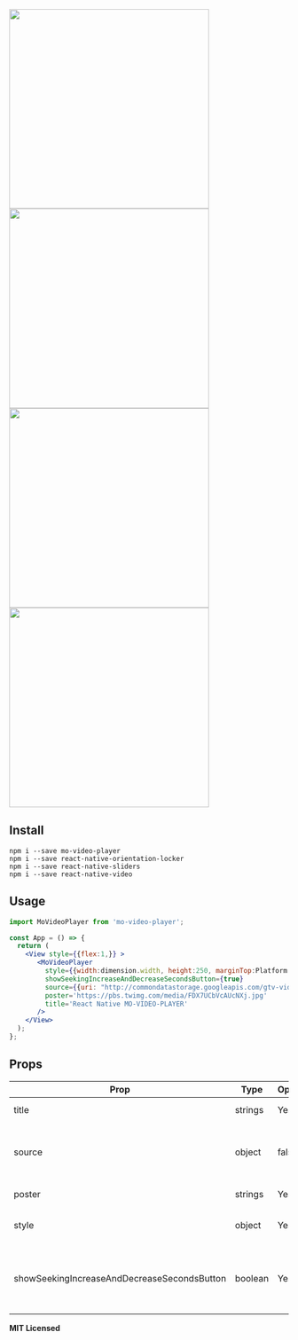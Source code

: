 

<img src="https://i.ibb.co/txyZtYV/image1.jpg" width="360">
<img src="https://i.ibb.co/gv1cZWT/image3.jpg" width="360">
<br/>
<img src="https://i.ibb.co/6tQ6GVY/image4.jpg" width="360">
<img src="https://i.ibb.co/LP4Nkyz/image5.jpg" width="360">


## Install

```shell
npm i --save mo-video-player
npm i --save react-native-orientation-locker
npm i --save react-native-sliders
npm i --save react-native-video
```

## Usage

```jsx
import MoVideoPlayer from 'mo-video-player';

const App = () => {
  return (
    <View style={{flex:1,}} >
       <MoVideoPlayer 
         style={{width:dimension.width, height:250, marginTop:Platform.OS=='ios'?30:0,}}
         showSeekingIncreaseAndDecreaseSecondsButton={true}
         source={{uri: "http://commondatastorage.googleapis.com/gtv-videos-bucket/sample/BigBuckBunny.mp4"}}
         poster='https://pbs.twimg.com/media/FDX7UCbVcAUcNXj.jpg'
         title='React Native MO-VIDEO-PLAYER'
       />
    </View>
  );
};
```

## Props

Prop                  | Type     | Optional | Default                   | Description
--------------------- | -------- | -------- | ------------------------- | -----------
title                 | strings  | Yes      | ''                        | title of video
source                | object   | false    | null                      | source of video ex: source={{uri:'video-url'}}
poster                | strings  | Yes      | ''                        | poster of video 
style                 | object   | Yes      | {alignSelf:'center', height:200, width:330,} | style of video
showSeekingIncreaseAndDecreaseSecondsButton | boolean  | Yes      | yes                        | show increase and decrease 10 seconds buttons 

**MIT Licensed**